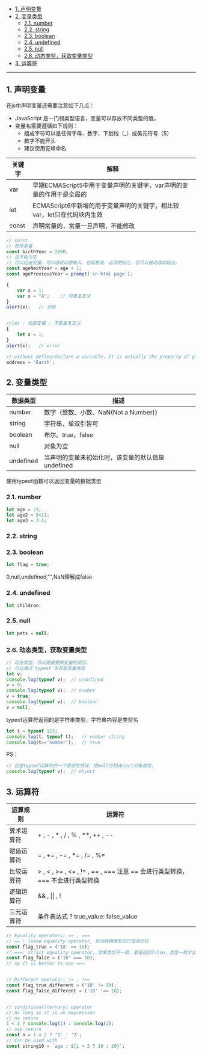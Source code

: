 - [1. 声明变量](#1-声明变量)
- [2. 变量类型](#2-变量类型)
  - [2.1. number](#21-number)
  - [2.2. string](#22-string)
  - [2.3. boolean](#23-boolean)
  - [2.4. undefined](#24-undefined)
  - [2.5. null](#25-null)
  - [2.6. 动态类型，获取变量类型](#26-动态类型获取变量类型)
- [3. 运算符](#3-运算符)

---
## 1. 声明变量

在js中声明变量还需要注意如下几点：

- JavaScript 是一门弱类型语言，变量可以存放不同类型的值。
- 变量名需要遵循如下规则：
  - 组成字符可以是任何字母、数字、下划线（_）或美元符号（$）
  - 数字不能开头
  - 建议使用驼峰命名


| 关键字 | 解释                                                         |
| ------ | ------------------------------------------------------------ |
| var    | 早期ECMAScript5中用于变量声明的关键字，var声明的变量的作用于是全局的|
| let    | ECMAScript6中新增的用于变量声明的关键字，相比较var，let只在代码块内生效 |
| const  | 声明常量的，常量一旦声明，不能修改                           |


```js
// const
// 修饰常量
const birthYear = 2000;
// 且不能为空
// 可以经由变量，可以通过动态输入。也就是说，必须初始化，但可以是动态初始化。
const ageNextYear = age + 1;
const agePreviousYear = prompt('in html page');
```

```js
{
    var x = 1;
    var x = "A";    // 可重复定义 
}
alert(x);   // 全局


//let : 局部变量 ; 不能重复定义 
{
    let x = 1;
}
alert(x);   // error
```
```js
// without define/declare a variable. It is actually the property of global.
address = 'Earth';
```
## 2. 变量类型

| 数据类型  | 描述                                               |
| --------- | -------------------------------------------------- |
| number    | 数字（整数、小数、NaN(Not a Number)）              |
| string    | 字符串，单双引皆可                                 |
| boolean   | 布尔。true，false                                  |
| null      | 对象为空                                           |
| undefined | 当声明的变量未初始化时，该变量的默认值是 undefined |

使用typeof函数可以返回变量的数据类型

### 2.1. number

```js
let age = 23;
let age2 = 0x11;
let age3 = 3.4;
```
### 2.2. string

### 2.3. boolean
```js
let flag = true;
```
0,null,undefined,"",NaN理解成false
### 2.4. undefined
```js
let children;
```
### 2.5. null
```js
let pets = null;
```
### 2.6. 动态类型，获取变量类型
```js
// 动态类型，可以直接更换变量的类型。
// 可以通过`typeof`来获取变量类型
let v;
console.log(typeof v);  // undefined
v = 0;
console.log(typeof v);  // number
v = true;
console.log(typeof v);  // boolean
v = null;
```

typeof运算符返回的是字符串类型，字符串内容是类型名
```js
let t = typeof 123;
console.log(t, typeof t);   // number string
console.log(t=='number');   // true
```

PS：
```js
// 这是typeof运算符的一个遗留性错误，把null当初object对象类型。
console.log(typeof v);  // object
```

## 3. 运算符

| 运算规则   | 运算符                                                       |
| ---------- | ------------------------------------------------------------ |
| 算术运算符 | + , - , * , / , % , **, ++ , --                                  |
| 赋值运算符 | = , += , -= , *= , /= , %=                                   |
| 比较运算符 | &gt; , < , >= , <= , != , == , ===   注意     == 会进行类型转换，=== 不会进行类型转换 |
| 逻辑运算符 | && , \|\| , !                                                |
| 三元运算符 | 条件表达式 ? true_value: false_value                         |


```js
// Equality operators: == , ===
// == : loose equality operator, 自动转换类型进行值得比较
const flag_true = ('18' == 18);
// ===: strict equality operator, 如果类型不一致，直接返回false，类型一致才比较值
const flag_false = ('18' === 18);
// so it is better to use ===.


// Different operator: != , !==
const flag_true_different = ('18' != 18);
const flag_false_different = ('18' !== 18);


// conditional(ternary) operator
// As long as it is an expression
// no return
1 < 2 ? console.log(1) : console.log(2);
// use return
const n = 1 < 2 ? '1' : '2';
// Can be used with ``
const string10 = `age : ${1 > 2 ? 18 : 20}`;
```